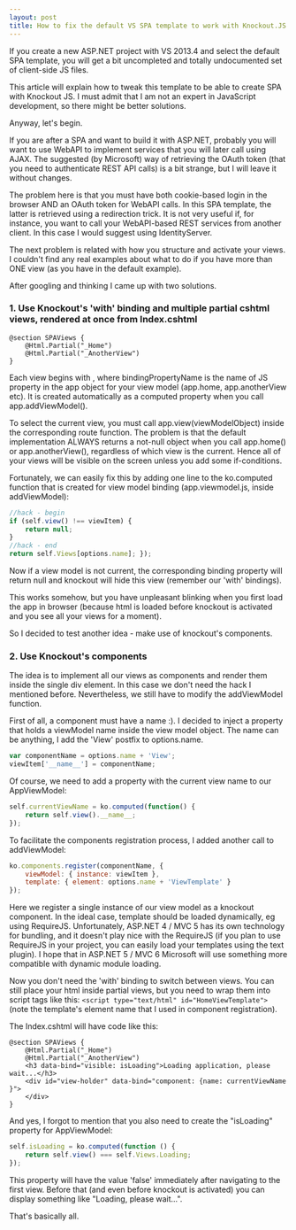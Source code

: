 ```yaml
---
layout: post
title: How to fix the default VS SPA template to work with Knockout.JS
---
```


If you create a new ASP.NET project with VS 2013.4 and select the default SPA template, you will get a bit uncompleted and totally undocumented set of client-side JS files.

This article will explain how to tweak this template to be able to create SPA with Knockout JS.
I must admit that I am not an expert in JavaScript development, so there might be better solutions.

Anyway, let's begin.

If you are after a SPA and want to build it with ASP.NET, probably you will want to use WebAPI to implement services that you will later call using AJAX.
The suggested (by Microsoft) way of retrieving the OAuth token (that you need to authenticate REST API calls) is a bit strange, but I will leave it without changes.

The problem here is that you must have both cookie-based login in the browser AND an OAuth token for WebAPI calls.
In this SPA template, the latter is retrieved using a redirection trick.
It is not very useful if, for instance, you want to call your WebAPI-based REST services from another client.
In this case I would suggest using IdentityServer.  

The next problem is related with how you structure and activate your views.
I couldn't find any real examples about what to do if you have more than ONE view (as you have in the default example).

After googling and thinking I came up with two solutions.

### 1. Use Knockout's 'with' binding and multiple partial cshtml views, rendered at once from Index.cshtml

```
@section SPAViews {
    @Html.Partial("_Home")
    @Html.Partial("_AnotherView")
}
```

Each view begins with <!-- ko with: bindingPropertyName -->, where bindingPropertyName is the name of JS property in the app object for your view model (app.home, app.anotherView etc). It is created automatically as a computed property when you call app.addViewModel().

To select the current view, you must call app.view(viewModelObject) inside the corresponding route function.
The problem is that the default implementation ALWAYS returns a not-null object when you call app.home() or app.anotherView(), regardless of which view is the current. Hence all of your views will be visible on the screen unless you add some if-conditions.

Fortunately, we can easily fix this by adding one line to the ko.computed function that is created for view model binding (app.viewmodel.js, inside addViewModel):

```javascript
//hack - begin
if (self.view() !== viewItem) {
	return null;
}
//hack - end
return self.Views[options.name]; });
```
Now if a view model is not current, the corresponding binding property will return null and knockout will hide this view (remember our 'with' bindings).

This works somehow, but you have unpleasant blinking when you first load the app in browser (because html is loaded before knockout is activated and you see all your views for a moment).

So I decided to test another idea - make use of knockout's components.

### 2. Use Knockout's components

The idea is to implement all our views as components and render them inside the single div element.
In this case we don't need the hack I mentioned before.
Nevertheless, we still have to modify the addViewModel function.

First of all, a component must have a name :). I decided to inject a property that holds a viewModel name inside the view model object.
The name can be anything, I add the 'View' postfix to options.name.

```javascript
var componentName = options.name + 'View';
viewItem['__name__'] = componentName;
```

Of course, we need to add a property with the current view name to our AppViewModel:

```javascript
self.currentViewName = ko.computed(function() {
    return self.view().__name__;
});
```

To facilitate the components registration process, I added another call to addViewModel:

```javascript
ko.components.register(componentName, {
    viewModel: { instance: viewItem },
    template: { element: options.name + 'ViewTemplate' }
});
```

Here we register a single instance of our view model as a knockout component.
In the ideal case, template should be loaded dynamically, eg using RequireJS.
Unfortunately, ASP.NET 4 / MVC 5 has its own technology for bundling, and it doesn't play nice with the RequireJS
(if you plan to use RequireJS in your project, you can easily load your templates using the text plugin).
I hope that in ASP.NET 5 / MVC 6 Microsoft will use something more compatible with dynamic module loading.

Now you don't need the 'with' binding to switch between views.
You can still place your html inside partial views, but you need to wrap them into script tags like this: `<script type="text/html" id="HomeViewTemplate">`
(note the template's element name that I used in component registration).

The Index.cshtml will have code like this:

```
@section SPAViews {
    @Html.Partial("_Home")
    @Html.Partial("_AnotherView")
    <h3 data-bind="visible: isLoading">Loading application, please wait...</h3>
    <div id="view-holder" data-bind="component: {name: currentViewName }">
    </div>
}
```

And yes, I forgot to mention that you also need to create the "isLoading" property for AppViewModel:

```javascript
self.isLoading = ko.computed(function () {
    return self.view() === self.Views.Loading;
});
```

This property will have the value 'false' immediately after navigating to the first view. Before that (and even before knockout is activated) you can display something like "Loading, please wait...".

That's basically all.
